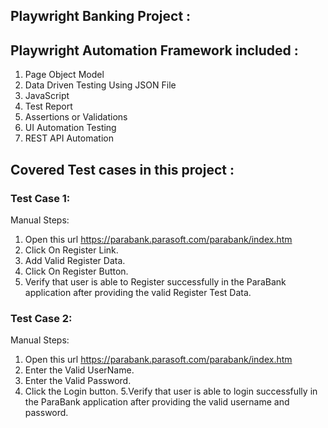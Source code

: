 ## Playwright Banking Project :


## Playwright Automation Framework included :
1. Page Object Model
2. Data Driven Testing Using JSON File
3. JavaScript
4. Test Report
5. Assertions or Validations
6. UI Automation Testing
7. REST API Automation


## Covered Test cases in this project :
### Test Case 1: 
Manual Steps:
1. Open this url https://parabank.parasoft.com/parabank/index.htm
2. Click On Register Link.
3. Add Valid Register Data.
4. Click On Register Button.
5. Verify that user is able to Register successfully in the ParaBank application after providing the valid Register Test Data.

### Test Case 2: 
Manual Steps:
1. Open this url https://parabank.parasoft.com/parabank/index.htm
2. Enter the Valid UserName.
3. Enter the Valid Password.
4. Click the Login button. 5.Verify that user is able to login successfully in the ParaBank application after providing the valid username and password.



